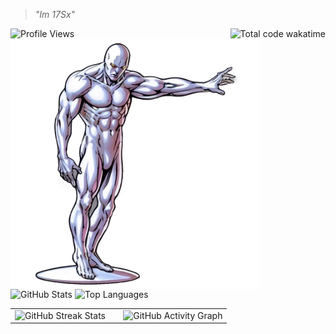 > _"Im 17Sx"_

<div align="left">
  <img src="https://komarev.com/ghpvc/?username=17Sx&style=for-the-badge&color=4F46E5" alt="Profile Views" />
  <img align="right" src="https://wakatime.com/badge/user/ba4a277b-c7f5-427c-ad83-1dd336249fe8.svg" alt="Total code wakatime"/>
</div>

<img src="silver_surfer.png" alt="Silver Surfer" width="400" align="left" style="margin-right: 20px;"/>

<img src="https://github-readme-stats.vercel.app/api?username=17Sx&show_icons=true&theme=dark&hide_border=true&bg_color=0D1117&title_color=4F46E5&text_color=FFFFFF&icon_color=4F46E5&include_all_commits=true&count_private=true" alt="GitHub Stats"/>

<img src="https://github-readme-stats.vercel.app/api/top-langs/?username=17Sx&layout=compact&theme=dark&hide_border=true&bg_color=0D1117&title_color=4F46E5&text_color=FFFFFF&langs_count=8" alt="Top Languages"/>

<table>
<tr>
<td width="50%">
<img src="https://github-readme-streak-stats.herokuapp.com/?user=17Sx&theme=dark&hide_border=true&background=0D1117&stroke=4F46E5&ring=4F46E5&fire=4F46E5&currStreakNum=4F46E5&sideNums=FFFFFF&currStreakLabel=4F46E5&sideLabels=FFFFFF&dates=FFFFFF" alt="GitHub Streak Stats" width="100%"/>
</td>
<td width="50%">
<img src="https://github-readme-activity-graph.vercel.app/graph?username=17Sx&theme=dark&hide_border=true&bg_color=0D1117&color=4F46E5&line=4F46E5&point=FFFFFF" alt="GitHub Activity Graph" width="100%"/>
</td>
</tr>
</table>

<div style="clear: both;"></div>

</div>

